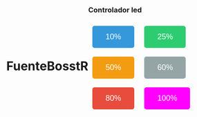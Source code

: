 # FuenteBosstR
<html lang="en">

  
  
<meta charset="UTF-8">
  
  
<meta name="viewport" content="width=device-width, initial-scale=1.0">
  
 
<title>Botones</title>
  
  
<style>
    body {
      display: flex;
      justify-content: center;
      align-items: center;
      height: 100vh;
      margin: 0;
    }

    .container {
      text-align: center;
    }

    button {
      margin: 10px;
      padding: 15px 30px;
      font-size: 18px;
      cursor: pointer;
      border: none;
      border-radius: 5px;
    }

    button:active {
      transform: translateY(2px);
    }

    #btn10 {
      background-color: #3498db;
      color: white;
    }

    #btn25 {
      background-color: #2ecc71;
      color: white;
    }

    #btn50 {
      background-color: #f39c12;
      color: white;
    }
     #btn100 {
      background-color: #ff00ff;
      color: white;
    }
    #btn80 {
      background-color: #e74c3c;
      color: white;
    }

    #btn60 {
      background-color: #95a5a6;
      color: white;
    }
  </style>


<h3> Controlador led 
 
 <button id="btn10">10%</button>
    <button id="btn25">25%</button>
    <button id="btn50">50%</button>
    <button id="btn60">60%</button>
    <button id="btn80">80%</button>
    <button id="btn100">100%</button>
  

  
